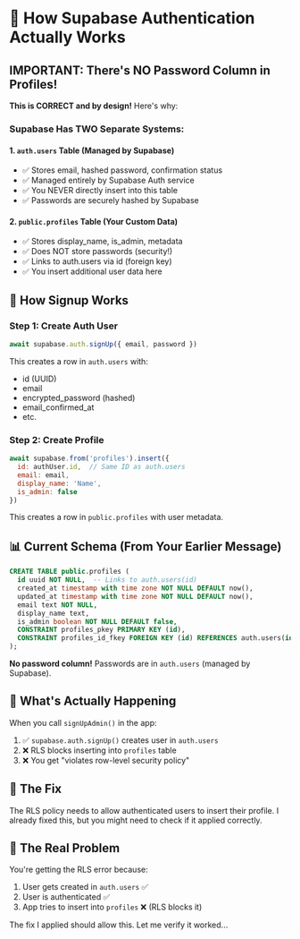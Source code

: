 # 🔐 How Supabase Authentication Actually Works

## IMPORTANT: There's NO Password Column in Profiles!

**This is CORRECT and by design!** Here's why:

### Supabase Has TWO Separate Systems:

#### 1. `auth.users` Table (Managed by Supabase)
- ✅ Stores email, hashed password, confirmation status
- ✅ Managed entirely by Supabase Auth service
- ✅ You NEVER directly insert into this table
- ✅ Passwords are securely hashed by Supabase

#### 2. `public.profiles` Table (Your Custom Data)
- ✅ Stores display_name, is_admin, metadata
- ✅ Does NOT store passwords (security!)
- ✅ Links to auth.users via id (foreign key)
- ✅ You insert additional user data here

## 🔄 How Signup Works

### Step 1: Create Auth User
```javascript
await supabase.auth.signUp({ email, password })
```
This creates a row in `auth.users` with:
- id (UUID)
- email
- encrypted_password (hashed)
- email_confirmed_at
- etc.

### Step 2: Create Profile
```javascript
await supabase.from('profiles').insert({
  id: authUser.id,  // Same ID as auth.users
  email: email,
  display_name: 'Name',
  is_admin: false
})
```

This creates a row in `public.profiles` with user metadata.

## 📊 Current Schema (From Your Earlier Message)

```sql
CREATE TABLE public.profiles (
  id uuid NOT NULL,  -- Links to auth.users(id)
  created_at timestamp with time zone NOT NULL DEFAULT now(),
  updated_at timestamp with time zone NOT NULL DEFAULT now(),
  email text NOT NULL,
  display_name text,
  is_admin boolean NOT NULL DEFAULT false,
  CONSTRAINT profiles_pkey PRIMARY KEY (id),
  CONSTRAINT profiles_id_fkey FOREIGN KEY (id) REFERENCES auth.users(id)
);
```

**No password column!** Passwords are in `auth.users` (managed by Supabase).

## 🎯 What's Actually Happening

When you call `signUpAdmin()` in the app:

1. ✅ `supabase.auth.signUp()` creates user in `auth.users`
2. ❌ RLS blocks inserting into `profiles` table
3. ❌ You get "violates row-level security policy"

## 🔧 The Fix

The RLS policy needs to allow authenticated users to insert their profile. I already fixed this, but you might need to check if it applied correctly.

## 🚨 The Real Problem

You're getting the RLS error because:
1. User gets created in `auth.users` ✅
2. User is authenticated ✅
3. App tries to insert into `profiles` ❌ (RLS blocks it)

The fix I applied should allow this. Let me verify it worked...

